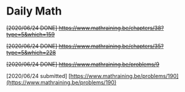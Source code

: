 # Daily Math

~~\[2020/06/24 DONE\] https://www.mathraining.be/chapters/38?type=5&which=159~~

~~\[2020/06/24 DONE\] https://www.mathraining.be/chapters/35?type=5&which=228~~

~~\[2020/06/24 DONE\] https://www.mathraining.be/problems/9~~

\[2020/06/24 submitted\] [https://www.mathraining.be/problems/190](https://www.mathraining.be/problems/190)

